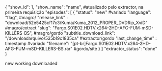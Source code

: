 {
    "show_id": 1,
    "show_name": "name", #atualizado pelo extractor, na primeira requisição
    "episodes": [
        {
            "status": "new" #variado
            "language": "flag", #magro/
            "release_link" : "download/52e5425cf17c3/Kuma/Kuma_2012_PROPER_DVDRip_XviD" #magro/extract
            "slug": "Fargo.S01E02.HDTV.x264-2HD-AFG-FUM-mSD-KILLERS-BS", #magro/gordo
            "subtitle_download_link": "/downloadarquivo/535b19c1835ca"  #extractor/gordo
            "last_change_time" : timestamp #variado
            "filename": "[pt-br]Fargo.S01E02.HDTV.x264-2HD-AFG-FUM-mSD-KILLERS-BS.rar" #gordo/site
        }
    ]
    "extractor_status": "done" 
}


new
working
downloaded
